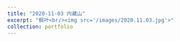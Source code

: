 ```yaml
---
title: "2020-11-03 内藏山"
excerpt: "枫叶<br/><img src='/images/2020.11.03.jpg'>"
collection: portfolio
---
```

